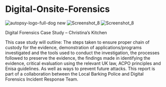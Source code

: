 # Digital-Onsite-Forensics

![autopsy-logo-full-dog new](https://github.com/Abdurr224/Digital-Onsite-Forensics/assets/166424757/c3afc481-b920-499f-8d67-1fdc23cdf542) ![Screenshot_8](https://github.com/Abdurr224/Digital-Onsite-Forensics/assets/166424757/01ddff1a-090a-4ec4-ae42-01d7a47e9d0f)
![Screenshot_8](https://github.com/Abdurr224/Digital-Onsite-Forensics/assets/166424757/01ddff1a-090a-4ec4-ae42-01d7a47e9d0f)

Digital Forensics Case Study – Christina’s Kitchen

This case study will outline: The steps taken to ensure proper chain of custody for the evidence, demonstration of applications/programs investigated and the tools used to conduct the investigation, the processes followed to preserve the evidence, the findings made in identifying the evidence, critical evaluation using the relevant UK law, ACPO principles and Enisa guidelines. As well as ways to prevent future attacks. This report is part of a collaboration between the Local Barking Police and Digital Forensics Incident Response Team.  




